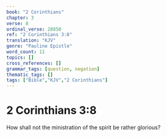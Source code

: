 ```yaml
---
book: "2 Corinthians"
chapter: 3
verse: 8
ordinal_verse: 28850
ref: "2 Corinthians 3:8"
translation: "KJV"
genre: "Pauline Epistle"
word_count: 11
topics: []
cross_references: []
grammar_tags: [question, negation]
thematic_tags: []
tags: ["Bible","KJV","2 Corinthians"]
---
```


# 2 Corinthians 3:8

How shall not the ministration of the spirit be rather glorious?
